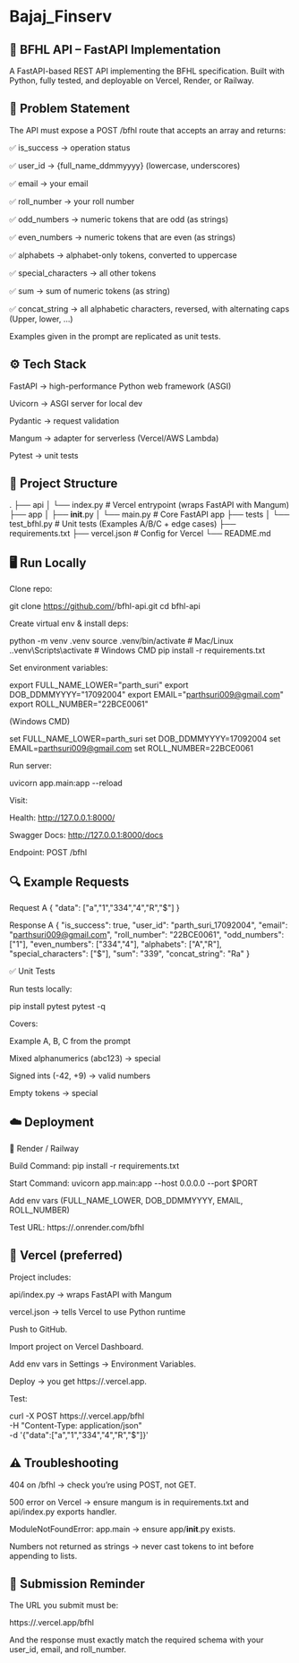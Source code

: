 ﻿# Bajaj_Finserv

## 📘 BFHL API – FastAPI Implementation

A FastAPI-based REST API implementing the BFHL specification.
Built with Python, fully tested, and deployable on Vercel, Render, or Railway.

## 📑 Problem Statement

The API must expose a POST /bfhl route that accepts an array and returns:

✅ is_success → operation status

✅ user_id → {full_name_ddmmyyyy} (lowercase, underscores)

✅ email → your email

✅ roll_number → your roll number

✅ odd_numbers → numeric tokens that are odd (as strings)

✅ even_numbers → numeric tokens that are even (as strings)

✅ alphabets → alphabet-only tokens, converted to uppercase

✅ special_characters → all other tokens

✅ sum → sum of numeric tokens (as string)

✅ concat_string → all alphabetic characters, reversed, with alternating caps (Upper, lower, …)

Examples given in the prompt are replicated as unit tests.

## ⚙️ Tech Stack

FastAPI
 → high-performance Python web framework (ASGI)

Uvicorn
 → ASGI server for local dev

Pydantic
 → request validation

Mangum
 → adapter for serverless (Vercel/AWS Lambda)

Pytest
 → unit tests

## 📂 Project Structure
.
├── api
│   └── index.py          # Vercel entrypoint (wraps FastAPI with Mangum)
├── app
│   ├── __init__.py
│   └── main.py           # Core FastAPI app
├── tests
│   └── test_bfhl.py      # Unit tests (Examples A/B/C + edge cases)
├── requirements.txt
├── vercel.json           # Config for Vercel
└── README.md

## 🖥️ Run Locally

Clone repo:

git clone https://github.com/<your-username>/bfhl-api.git
cd bfhl-api


Create virtual env & install deps:

python -m venv .venv
source .venv/bin/activate        # Mac/Linux
.\.venv\Scripts\activate         # Windows CMD
pip install -r requirements.txt


Set environment variables:

export FULL_NAME_LOWER="parth_suri"
export DOB_DDMMYYYY="17092004"
export EMAIL="parthsuri009@gmail.com"
export ROLL_NUMBER="22BCE0061"


(Windows CMD)

set FULL_NAME_LOWER=parth_suri
set DOB_DDMMYYYY=17092004
set EMAIL=parthsuri009@gmail.com
set ROLL_NUMBER=22BCE0061


Run server:

uvicorn app.main:app --reload


Visit:

Health: http://127.0.0.1:8000/

Swagger Docs: http://127.0.0.1:8000/docs

Endpoint: POST /bfhl

## 🔍 Example Requests
Request A
{
  "data": ["a","1","334","4","R","$"]
}

Response A
{
  "is_success": true,
  "user_id": "parth_suri_17092004",
  "email": "parthsuri009@gmail.com",
  "roll_number": "22BCE0061",
  "odd_numbers": ["1"],
  "even_numbers": ["334","4"],
  "alphabets": ["A","R"],
  "special_characters": ["$"],
  "sum": "339",
  "concat_string": "Ra"
}

✅ Unit Tests

Run tests locally:

pip install pytest
pytest -q


Covers:

Example A, B, C from the prompt

Mixed alphanumerics (abc123) → special

Signed ints (-42, +9) → valid numbers

Empty tokens → special

## ☁️ Deployment
🔹 Render / Railway

Build Command: pip install -r requirements.txt

Start Command: uvicorn app.main:app --host 0.0.0.0 --port $PORT

Add env vars (FULL_NAME_LOWER, DOB_DDMMYYYY, EMAIL, ROLL_NUMBER)

Test URL: https://<service>.onrender.com/bfhl

## 🔹 Vercel (preferred)

Project includes:

api/index.py → wraps FastAPI with Mangum

vercel.json → tells Vercel to use Python runtime

Push to GitHub.

Import project on Vercel Dashboard.

Add env vars in Settings → Environment Variables.

Deploy → you get https://<project>.vercel.app.

Test:

curl -X POST https://<project>.vercel.app/bfhl \
  -H "Content-Type: application/json" \
  -d '{"data":["a","1","334","4","R","$"]}'

## ⚠️ Troubleshooting

404 on /bfhl → check you’re using POST, not GET.

500 error on Vercel → ensure mangum is in requirements.txt and api/index.py exports handler.

ModuleNotFoundError: app.main → ensure app/__init__.py exists.

Numbers not returned as strings → never cast tokens to int before appending to lists.

## 📌 Submission Reminder

The URL you submit must be:

https://<your-project>.vercel.app/bfhl


And the response must exactly match the required schema with your user_id, email, and roll_number.
